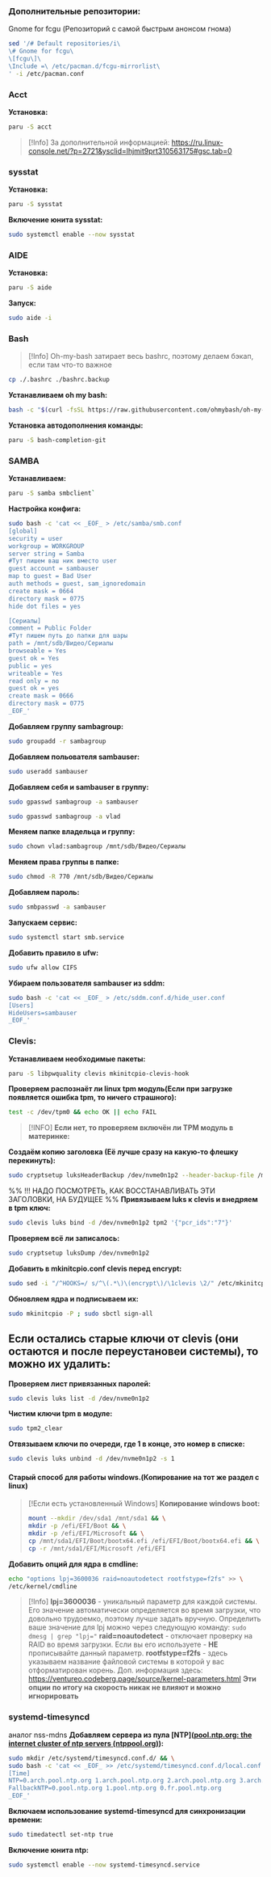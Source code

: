 ### Дополнительные репозитории:
Gnome for fcgu (Репозиторий с самой быстрым анонсом гнома)
```bash
sed '/# Default repositories/i\
\# Gnome for fcgu\
\[fcgu\]\
\Include =\ /etc/pacman.d/fcgu-mirrorlist\
' -i /etc/pacman.conf
```

### Acct
**Установка:**
```bash
paru -S acct
```

>[!Info]
>За дополнительной информацией:  https://ru.linux-console.net/?p=2721&ysclid=lhjmit9prt310563175#gsc.tab=0

### sysstat
**Установка:**
```bash
paru -S sysstat
```
**Включение юнита sysstat:**
```bash
sudo systemctl enable --now sysstat
```

### AIDE
**Установка:**
```bash
paru -S aide
```
**Запуск:**
```bash
sudo aide -i
```

### Bash
>[!Info]
Oh-my-bash затирает весь bashrc, поэтому делаем бэкап, если там что-то важное

```bash
cp ./.bashrc ./bashrc.backup
```
**Устанавливаем oh my bash:**
```bash
bash -c "$(curl -fsSL https://raw.githubusercontent.com/ohmybash/oh-my-bash/master/tools/install.sh)"
```
**Установка автодополнения команды:**
```bash
paru -S bash-completion-git
```

### SAMBA
**Устанавливаем:**
```bash
paru -S samba smbclient`
```
**Настройка конфига:**
```bash
sudo bash -c 'cat << _EOF_ > /etc/samba/smb.conf
[global]
security = user
workgroup = WORKGROUP
server string = Samba
#Тут пишем ваш ник вместо user
guest account = sambauser
map to guest = Bad User
auth methods = guest, sam_ignoredomain
create mask = 0664
directory mask = 0775
hide dot files = yes

[Сериалы]
comment = Public Folder
#Тут пишем путь до папки для шары
path = /mnt/sdb/Видео/Сериалы
browseable = Yes
guest ok = Yes
public = yes
writeable = Yes
read only = no
guest ok = yes
create mask = 0666
directory mask = 0775
_EOF_'
```
**Добавляем группу sambagroup:**
```bash
sudo groupadd -r sambagroup
```
**Добавляем польователя sambauser:**
```bash
sudo useradd sambauser
```
**Добавляем себя и sambauser в группу:**
```bash
sudo gpasswd sambagroup -a sambauser
```
```bash
sudo gpasswd sambagroup -a vlad
```
**Меняем папке владельца и группу:**
```bash
sudo chown vlad:sambagroup /mnt/sdb/Видео/Сериалы
```
**Меняем права группы в папке:**
```bash
sudo chmod -R 770 /mnt/sdb/Видео/Сериалы
```
**Добавляем пароль:**
```bash
sudo smbpasswd -a sambauser
```
**Запускаем сервис:**
```bash
sudo systemctl start smb.service
```
**Добавить правило в ufw:**
```bash
sudo ufw allow CIFS
```
**Убираем пользователя sambauser из sddm:**
```bash
sudo bash -c 'cat << _EOF_ > /etc/sddm.conf.d/hide_user.conf
[Users]
HideUsers=sambauser
_EOF_'
```
### Clevis:
**Устанавливаем необходимые пакеты:**
```bash
paru -S libpwquality clevis mkinitcpio-clevis-hook
```
**Проверяем распознаёт ли linux tpm модуль(Если при загрузке появляется ошибка tpm, то ничего страшного):**
```bash
test -c /dev/tpm0 && echo OK || echo FAIL
```
> [!INFO]
**Если нет, то проверяем включён ли TPM модуль в материнке:**

**Создаём копию заголовка (Её лучше сразу на какую-то флешку перекинуть):**
```bash
sudo cryptsetup luksHeaderBackup /dev/nvme0n1p2 --header-backup-file /mnt/sdb/header-nvme0n1p2.img
```
%%
!!! НАДО ПОСМОТРЕТЬ, КАК ВОССТАНАВЛИВАТЬ ЭТИ ЗАГОЛОВКИ, НА БУДУЩЕЕ
%%
**Привязываем luks к clevis и внедряем в tpm ключ:**
```bash
sudo clevis luks bind -d /dev/nvme0n1p2 tpm2 '{"pcr_ids":"7"}'
```
**Проверяем всё ли записалось:**
```bash
sudo cryptsetup luksDump /dev/nvme0n1p2
```
**Добавить в mkinitcpio.conf clevis перед encrypt:**
```bash
sudo sed -i "/^HOOKS=/ s/^\(.*\)\(encrypt\)/\1clevis \2/" /etc/mkinitcpio.conf
```
**Обновляем ядра и подписываем их:**
```bash
sudo mkinitcpio -P ; sudo sbctl sign-all
```
## Если остались старые ключи от clevis (они остаются и после переустановеи системы), то можно их удалить:
**Проверяем лист привязанных паролей:**
```bash
sudo clevis luks list -d /dev/nvme0n1p2
```
**Чистим ключи tpm в модуле:**
```bash
sudo tpm2_clear
```
**Отвязываем ключи по очереди, где 1 в конце, это номер в списке:**
```bash
sudo clevis luks unbind -d /dev/nvme0n1p2 -s 1
```
#### Старый способ для работы windows.(Копирование на тот же раздел с linux)
> [!Если есть установленный Windows]
**Копирование windows boot:**
>```bash
>mount --mkdir /dev/sda1 /mnt/sda1 && \
>mkdir -p /efi/EFI/Boot && \
>mkdir -p /efi/EFI/Microsoft && \
>cp /mnt/sda1/EFI/Boot/bootx64.efi /efi/EFI/Boot/bootx64.efi && \
>cp -r /mnt/sda1/EFI/Microsoft /efi/EFI
>```

**Добавить опций для ядра в cmdline:**
```bash
echo "options lpj=3600036 raid=noautodetect rootfstype=f2fs" >> \
/etc/kernel/cmdline
```
>[!Info]
>**lpj=3600036** - уникальный параметр для каждой системы. Его значение автоматически определяется во время загрузки, что довольно трудоемко, поэтому лучше задать вручную. Определить ваше значение для lpj можно через следующую команду: `sudo dmesg | grep "lpj="`
>**raid=noautodetect** - отключает проверку на RAID во время загрузки. Если вы его используете - **НЕ** прописывайте данный параметр.
>**rootfstype=f2fs** - здесь указываем название файловой системы в которой у вас отформатирован корень.
>Доп. информация здесь: https://ventureo.codeberg.page/source/kernel-parameters.html
>**Эти опции по итогу на скорость никак не влияют и можно игнорировать**



### systemd-timesyncd
аналог nss-mdns
**Добавляем сервера из пула [NTP]([pool.ntp.org: the internet cluster of ntp servers (ntppool.org)](https://www.ntppool.org/ru/)):**
```bash
sudo mkdir /etc/systemd/timesyncd.conf.d/ && \
sudo bash -c 'cat << _EOF_ >> /etc/systemd/timesyncd.conf.d/local.conf
[Time]
NTP=0.arch.pool.ntp.org 1.arch.pool.ntp.org 2.arch.pool.ntp.org 3.arch.pool.ntp.org
FallbackNTP=0.pool.ntp.org 1.pool.ntp.org 0.fr.pool.ntp.org
_EOF_'
```
**Включаем использование systemd-timesyncd для синхронизации времени:**
```bash
sudo timedatectl set-ntp true
```
**Включение юнита ntp:**
```bash
sudo systemctl enable --now systemd-timesyncd.service
```